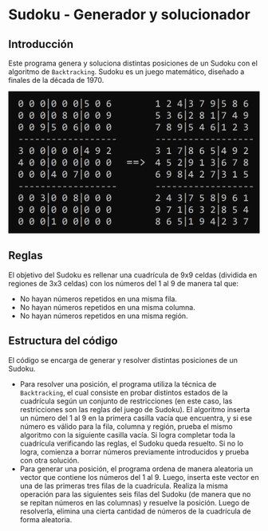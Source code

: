 # Sudoku - Generador y solucionador
## Introducción
Este programa genera y soluciona distintas posiciones de un Sudoku con el algoritmo de `Backtracking`.
Sudoku es un juego matemático, diseñado a finales de la década de 1970.

![MostrarImg1](readme-src/Sudoku.png)

## Reglas
El objetivo del Sudoku es rellenar una cuadrícula de 9x9 celdas (dividida en regiones de 3x3 celdas) con los números del 1 al 9 de manera tal que:
- No hayan números repetidos en una misma fila.
- No hayan números repetidos en una misma columna.
- No hayan números repetidos en una misma región.
  
## Estructura del código
El código se encarga de generar y resolver distintas posiciones de un Sudoku.
- Para resolver una posición, el programa utiliza la técnica de `Backtracking`, el cual consiste en probar distintos estados de la cuadrícula según un conjunto de restricciones (en este caso, las restricciones son las reglas del juego de Sudoku). El algoritmo inserta un número del 1 al 9 en la primera casilla vacía que encuentra, y si ese número es válido para la fila, columna y región, prueba el mismo algoritmo con la siguiente casilla vacía. Si logra completar toda la cuadrícula verificando las reglas, el Sudoku queda resuelto. Si no lo logra, comienza a borrar números previamente introducidos y prueba con otra solución.
- Para generar una posición, el programa ordena de manera aleatoria un vector que contiene los números del 1 al 9. Luego, inserta este vector en una de las primeras tres filas de la cuadrícula. Realiza la misma operación para las siguientes seis filas del Sudoku (de manera que no se repitan números en las columnas) y resuelve la posición. Luego de resolverla, elimina una cierta cantidad de números de la cuadrícula de forma aleatoria.
